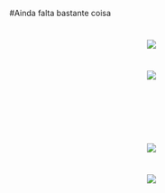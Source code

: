 
#Ainda falta bastante coisa
<h1 align="center">
    <img src="index.png">
<h1>

<h1 align="center">
    <img src="cadastro.png">
<h1>

<br/>
<h1 align="center">
    <img src="cadastro.png">
<h1>
<h1 align="center">
    <img src="profile.png">
<h1>

